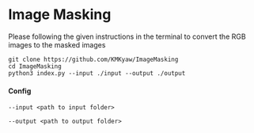 
# Image Masking 

Please following the given instructions in the terminal to convert the RGB images to the masked images

    git clone https://github.com/KMKyaw/ImageMasking
    cd ImageMasking
    python3 index.py --input ./input --output ./output 



#### Config
`--input <path to input folder>`
<!--Status code (normally 200) -->
`--output <path to output folder>`
